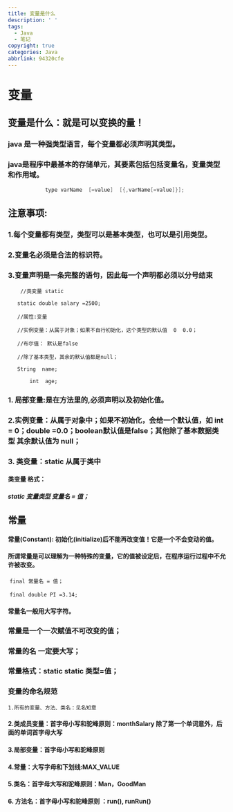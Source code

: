 ```yaml
---
title: 变量是什么
description: ' '
tags:
  - Java
  - 笔记
copyright: true
categories: Java
abbrlink: 94320cfe
---
```


# 变量

## 变量是什么：就是可以变换的量！

### java 是一种强类型语言，每个变量都必须声明其类型。

### java是程序中最基本的存储单元，其要素包括包括变量名，变量类型和作用域。

```java
			type varName  [=value]  [{,varName[=value]}];    
```

## 注意事项:

### 1.每个变量都有类型，类型可以是基本类型，也可以是引用类型。

### 2.变量名必须是合法的标识符。

### 3.变量声明是一条完整的语句，因此每一个声明都必须以分号结束  

```
	//类变量 static

​	static double salary =2500;

   //属性:变量

​	//实例变量：从属于对象；如果不自行初始化，这个类型的默认值  0  0.0；

​	//布尔值： 默认是false

​	//除了基本类型，其余的默认值都是null；

​	String  name;

​		int  age;
```



###  1. 局部变量:是在方法里的,必须声明以及初始化值。

###  2.实例变量：从属于对象中；如果不初始化，会给一个默认值，如 int = 0；double =0.0；boolean默认值是false；其他除了基本数据类型 其余默认值为 null；

### 3. 类变量：static 从属于类中

#### 类变量 格式：

##### static 变量类型 变量名 = 值；



## 常量

#### 常量(Constant): 初始化(initialize)后不能再改变值！它是一个不会变动的值。

#### 所谓常量是可以理解为一种特殊的变量，它的值被设定后，在程序运行过程中不允许被改变。

​	`final 常量名 = 值；`			

​	`final double PI =3.14;`

#### 常量名一般用大写字符。



### 常量是一个一次赋值不可改变的值；

### 常量的名 一定要大写；

### 常量格式：static static 类型=值；



### 变量的命名规范

	1.所有的变量、方法、类名：见名知意

#### 2.类成员变量：首字母小写和驼峰原则：monthSalary 除了第一个单词意外，后面的单词首字母大写

#### 3.局部变量：首字母小写和驼峰原则

#### 4.常量：大写字母和下划线:MAX_VALUE

#### 5.类名：首字母大写和驼峰原则：Man，GoodMan

#### 6. 方法名：首字母小写和驼峰原则 ：run(), runRun()









